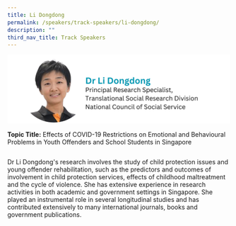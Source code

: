 ```yaml
---
title: Li Dongdong
permalink: /speakers/track-speakers/li-dongdong/
description: ""
third_nav_title: Track Speakers
---
```

<div style="display: flex; flex-wrap: wrap;">
  <div style="flex-basis: 100%; max-width: 100%;">
    <img alt="track speakers 1" src="/images/SpeakersPhoto/lidongdong.png">
  </div>
	
**Topic Title:** Effects of COVID-19 Restrictions on Emotional and Behavioural Problems in Youth Offenders and School Students in Singapore
	
Dr Li Dongdong's research involves the study of child protection issues and young offender rehabilitation, such as the predictors and outcomes of involvement in child protection services, effects of childhood maltreatment and the cycle of violence. She has extensive experience in research activities in both academic and government settings in Singapore. She played an instrumental role in several longitudinal studies and has contributed extensively to many international journals, books and government publications.  
</div>